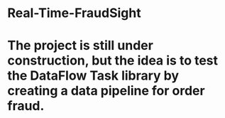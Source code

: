 # Real-Time-FraudSight

# The project is still under construction, but the idea is to test the DataFlow Task library by creating a data pipeline for order fraud.

